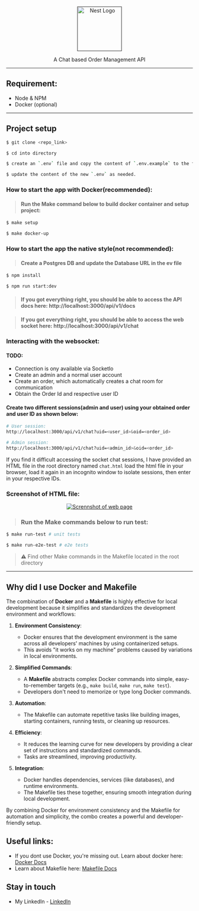 <p align="center">
  <a href="" target="blank"><img src="https://pixhive.s3.us-east-2.amazonaws.com/images/live-chat.png" width="120" alt="Nest Logo" /></a>
</p>


  <p align="center">A Chat based Order Management API</p>

---

## Requirement:
- Node & NPM
- Docker (optional)

---

## Project setup

```bash
$ git clone <repo_link>
```
```bash
$ cd into directory
```
```bash
$ create an `.env` file and copy the content of `.env.example` to the file.
```
```bash
$ update the content of the new `.env` as needed.
```

### How to start the app with Docker(recommended):

> #### Run the Make command below to build docker container and setup project:
```bash
$ make setup
```
```bash
$ make docker-up
```
### How to start the app the native style(not recommended):
> #### Create a Postgres DB and update the Database URL in the ev file
```bash
$ npm install
```
```bash
$ npm run start:dev
```

> #### If you got everything right, you should be able to access the API docs here: http://localhost:3000/api/v1/docs

> #### If you got everything right, you should be able to access the web socket here: http://localhost:3000/api/v1/chat

### Interacting with the websocket:
#### TODO:
- Connection is ony available via SocketIo
- Create an admin and a normal user account
- Create an order, which automatically creates a chat room for communication
- Obtain the Order Id and respective user ID

#### Create two different sessions(admin and user) using your obtained order and user ID as shown below:

```bash
# User session:
http://localhost:3000/api/v1/chat?uid=<user_id>&oid=<order_id>
```
```bash
# Admin session:
http://localhost:3000/api/v1/chat?uid=<admin_id>&oid=<order_id>
```
If you find it difficult accessing the socket chat sessions, I have provided an HTML file in the root directory named `chat.html` load the html file in your browser, load it again in an incognito window to isolate sessions, then enter in your respective IDs.

### Screenshot of HTML file:
<p align="center">
  <a href="http://nestjs.com/" target="blank"><img src="https://pixhive.s3.us-east-2.amazonaws.com/images/Screenshot%202024-12-31%20202151.png" width=auto alt="Scrennshot of web page" /></a>
</p>

> ### Run the Make commands below to run test:
```bash
$ make run-test # unit tests
```
```bash
$ make run-e2e-test # e2e tests
```
> ⚠️ Find other Make commands in the Makefile located in the root directory

---

## Why did I use Docker and Makefile
The combination of **Docker** and a **Makefile** is highly effective for local development because it simplifies and standardizes the development environment and workflows:

1. **Environment Consistency**:
   - Docker ensures that the development environment is the same across all developers' machines by using containerized setups.
   - This avoids "it works on my machine" problems caused by variations in local environments.

2. **Simplified Commands**:
   - A **Makefile** abstracts complex Docker commands into simple, easy-to-remember targets (e.g., `make build`, `make run`, `make test`).
   - Developers don't need to memorize or type long Docker commands.

3. **Automation**:
   - The Makefile can automate repetitive tasks like building images, starting containers, running tests, or cleaning up resources.

4. **Efficiency**:
   - It reduces the learning curve for new developers by providing a clear set of instructions and standardized commands.
   - Tasks are streamlined, improving productivity.

5. **Integration**:
   - Docker handles dependencies, services (like databases), and runtime environments.
   - The Makefile ties these together, ensuring smooth integration during local development.

By combining Docker for environment consistency and the Makefile for automation and simplicity, the combo creates a powerful and developer-friendly setup.

## Useful links:
- If you dont use Docker, you're missing out. Learn about docker here: [Docker Docs](https://www.linkedin.com/in/stephen-nwankwo-9876b4196/)
- Learn about Makefile here: [Makefile Docs](https://www.linkedin.com/in/stephen-nwankwo-9876b4196/)

## Stay in touch

- My LinkedIn - [LinkedIn](https://www.linkedin.com/in/stephen-nwankwo-9876b4196/)

